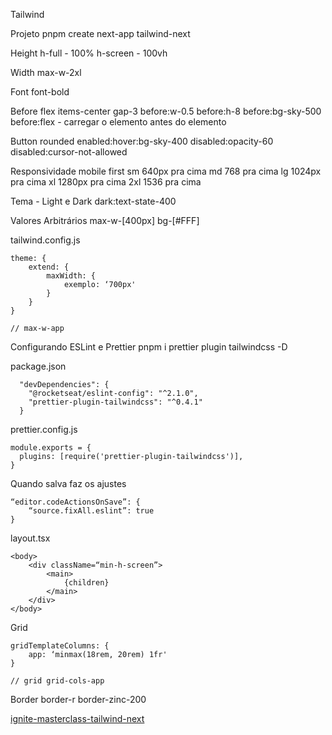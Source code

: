 Tailwind

Projeto
pnpm create next-app tailwind-next

Height
h-full - 100%
h-screen - 100vh

Width
max-w-2xl

Font
font-bold

Before
flex items-center gap-3 before:w-0.5 before:h-8 before:bg-sky-500 before:flex - carregar o elemento antes do elemento

Button
rounded
enabled:hover:bg-sky-400
disabled:opacity-60
disabled:cursor-not-allowed

Responsividade
mobile first
sm 640px pra cima
md 768 pra cima
lg 1024px pra cima
xl 1280px pra cima
2xl 1536 pra cima

Tema - Light e Dark
dark:text-state-400

Valores Arbitrários
max-w-[400px]
bg-[#FFF]

tailwind.config.js
```
theme: {
	extend: {
		maxWidth: {
			exemplo: ‘700px'
		}
	}
}

// max-w-app
```

Configurando ESLint e Prettier
pnpm i prettier plugin tailwindcss -D

package.json
```
  "devDependencies": {
    "@rocketseat/eslint-config": "^2.1.0",
    "prettier-plugin-tailwindcss": "^0.4.1"
  }
```

prettier.config.js
```
module.exports = {
  plugins: [require('prettier-plugin-tailwindcss')],
}
```

Quando salva faz os ajustes
```
“editor.codeActionsOnSave”: {
	“source.fixAll.eslint”: true
}
```

layout.tsx
```
<body>
	<div className=“min-h-screen”>
		<main>
			{children}
		</main>
	</div>
</body>
```

Grid
```
gridTemplateColumns: {
	app: ‘minmax(18rem, 20rem) 1fr'
}

// grid grid-cols-app
```

Border
border-r border-zinc-200

[ignite-masterclass-tailwind-next](https://github.com/rocketseat-education/ignite-masterclass-tailwind-next)
